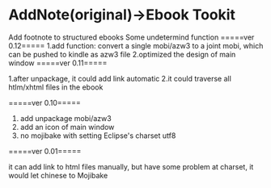 # AddNote(original)->Ebook Tookit
Add footnote to structured ebooks
Some undetermind function 
=====ver 0.12=====
1.add function: convert a single mobi/azw3 to a joint mobi, which can be pushed to kindle as azw3 file
2.optimized the design of main window
=====ver 0.11=====

1.after unpackage, it could add link automatic
2.it could traverse all htlm/xhtml files in the ebook


=====ver 0.10=====

1. add unpackage mobi/azw3
2. add an icon of main window
3. no mojibake with setting Eclipse's charset utf8

=====ver 0.01=====

it can add link to html files manually, but have some problem at charset, it would let chinese to Mojibake

